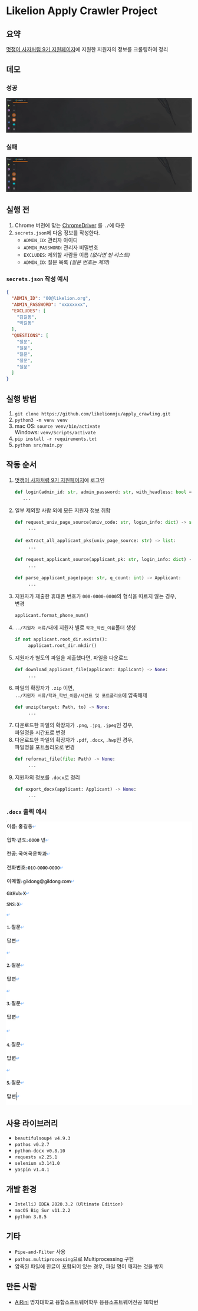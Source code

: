 Likelion Apply Crawler Project
===

## 요약

[멋쟁이 사자처럼 9기 지원페이지](https://apply.likelion.org)에 지원한 지원자의 정보를 크롤링하여 정리

## 데모

### 성공

![성공](success_demo.gif)

### 실패

![실패](fail_demo.gif)

## 실행 전

1. Chrome 버전에 맞는 [ChromeDriver](https://chromedriver.chromium.org/downloads) 를 `./`에 다운
1. `secrets.json`에 다음 정보를 작성한다.
    + `ADMIN_ID`: 관리자 아이디
    + `ADMIN_PASSWORD`: 관리자 비밀번호
    + `EXCLUDES`: 제외할 사람들 이름 _(없다면 빈 리스트)_
    + `ADMIN_ID`: 질문 목록 _(질문 번호는 제외)_

### `secrets.json` 작성 예시

```json
{
  "ADMIN_ID": "00@likelion.org",
  "ADMIN_PASSWORD": "xxxxxxxx",
  "EXCLUDES": [
    "김길동",
    "박길동"
  ],
  "QUESTIONS": [
    "질문",
    "질문",
    "질문",
    "질문",
    "질문"
  ]
}
```

## 실행 방법

1. `git clone https://github.com/likelionmju/apply_crawling.git`
1. `python3 -m venv venv`
1. mac OS: `source venv/bin/activate`  
   Windows: `venv/Scripts/activate`
1. `pip install -r requirements.txt`
1. `python src/main.py`

## 작동 순서

1. [멋쟁이 사자처럼 9기 지원페이지](https://apply.likelion.org)에 로그인
   ```python
   def login(admin_id: str, admin_password: str, with_headless: bool = True) -> dict:
      ...
   ```
1. 일부 제외할 사람 외에 모든 지원자 정보 취합
   ```python
   def request_univ_page_source(univ_code: str, login_info: dict) -> str:
        ...
   
   def extract_all_applicant_pks(univ_page_source: str) -> list:
        ...
   
   def request_applicant_source(applicant_pk: str, login_info: dict) -> str:
        ...
   
   def parse_applicant_page(page: str, q_count: int) -> Applicant:
        ...
   ```
1. 지원자가 제출한 휴대폰 번호가 `000-0000-0000`의 형식을 따르지 않는 경우,  
   변경
   ```python
   applicant.format_phone_num()
   ```
1. `../지원자 서류/`내에 지원자 별로 `학과_학번_이름`폴더 생성
   ```python
   if not applicant.root_dir.exists():
        applicant.root_dir.mkdir()
   ```
1. 지원자가 별도의 파일을 제출했다면, 파일을 다운로드
   ```python
   def download_applicant_file(applicant: Applicant) -> None:
        ...
   ```
1. 파일의 확장자가 `.zip` 이면,  
   `../지원자 서류/학과_학번_이름/시간표 및 포트폴리오`에 압축해제
   ```python
   def unzip(target: Path, to) -> None:
        ...
   ```
1. 다운로드한 파일의 확장자가 `.png`, `.jpg`, `.jpeg`인 경우,  
   파일명을 시간표로 변경
1. 다운로드한 파일의 확장자가 `.pdf`, `.docx`, `.hwp`인 경우,  
   파일명을 포트폴리오로 변경
   ```python
   def reformat_file(file: Path) -> None:
        ...
   ```
1. 지원자의 정보를 `.docx`로 정리
   ```python
   def export_docx(applicant: Applicant) -> None:
        ...
   ```

### `.docx` 출력 예시

![docx예시](example.png)

## 사용 라이브러리

- `beautifulsoup4 v4.9.3`
- `pathos v0.2.7`
- `python-docx v0.8.10`
- `requests v2.25.1`
- `selenium v3.141.0`
- `yaspin v1.4.1`

## 개발 환경

- `IntelliJ IDEA 2020.3.2 (Ultimate Edition)`
- `macOS Big Sur v11.2.2`
- `python 3.8.5`

## 기타

- `Pipe-and-Filter` 사용
- `pathos.multiprocessing`으로 Multiprocessing 구현
- 압축된 파일에 한글이 포함되어 있는 경우, 파일 명이 깨지는 것을 방지

## 만든 사람

- [AiRini](https://github.com/ygnaiih1680) 명지대학교 융합소프트웨어학부 응용소프트웨어전공 18학번 

